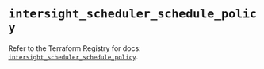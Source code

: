 # `intersight_scheduler_schedule_policy`

Refer to the Terraform Registry for docs: [`intersight_scheduler_schedule_policy`](https://registry.terraform.io/providers/ciscodevnet/intersight/1.0.71/docs/resources/scheduler_schedule_policy).
